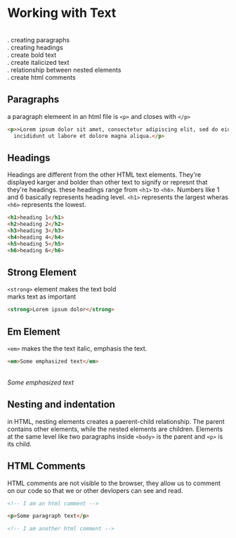 # Working with Text
<br> . creating paragraphs
<br> . creating headings
<br> . create bold text
<br> . create italicized text
<br> . relationship between nested elements
<br> . create html comments

## Paragraphs
a paragraph elemeent in an html file is `<p>` and closes with `</p>`
```html
<p>>Lorem ipsum dolor sit amet, consectetur adipiscing elit, sed do eiusmod tempor
  incididunt ut labore et dolore magna aliqua.</p>
```

## Headings
Headings are different from the other HTML text elements. They're displayed karger and bolder than other text to signify or represnt that they're headings.
these headings range from `<h1>` to `<h6>`. Numbers like 1 and 6 basically represents heading level. `<h1>` represents the largest wheras `<h6>` represents the lowest.
```html
<h1>heading 1</h1>
<h2>heading 2</h2>
<h3>heading 3</h3>
<h4>heading 4</h4>
<h5>heading 5</h5>
<h6>heading 6</h6>
```

## Strong Element
`<strong>` element makes the text bold
<br> marks text as important
```html
<strong>Lorem ipsum dolor</strong>
```

## Em Element
`<em>` makes the the text italic, emphasis the text.
```html
<em>Some emphasized text</em>
```
<br><em>Some emphasized text</em>

## Nesting and indentation
in HTML, nesting elements creates a paerent-child relationship. The parent contains other elements, while the nested elements are children. Elements at the same level like two paragraphs inside `<body>` is the parent and `<p>` is its child.

## HTML Comments
HTML comments are not visible to the browser, they allow us to comment on our code so that we or other devlopers can see and read. 
```html
<!-- I am an html comment -->

<p>Some paragraph text</p>

<!-- I am another html comment -->

```
